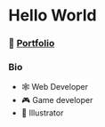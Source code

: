 # Hello World

### 💼 [Portfolio](https://masumahmed.github.io)

### Bio

- 🕸 Web Developer
- 🎮 Game developer
- 🎨 Illustrator

